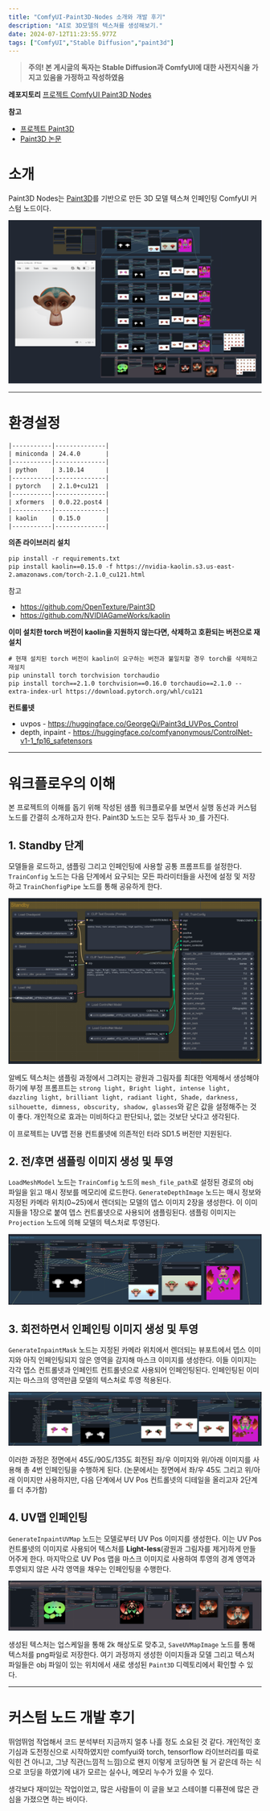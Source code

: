 ```yaml
---
title: "ComfyUI-Paint3D-Nodes 소개와 개발 후기"
description: "AI로 3D모델의 텍스쳐를 생성해보기."
date: 2024-07-12T11:23:55.977Z
tags: ["ComfyUI","Stable Diffusion","paint3d"]
---
```

> **주의! 본 게시글의 독자는 Stable Diffusion과 ComfyUI에 대한 사전지식을 가지고 있음을 가정하고 작성하였음**

**레포지토리**
[프로젝트 ComfyUI Paint3D Nodes](https://github.com/N3rd00d/ComfyUI-Paint3D-Nodes)

**참고**
- [프로젝트 Paint3D](https://github.com/OpenTexture/Paint3D)
- [Paint3D 논문](https://arxiv.org/pdf/2312.13913)

# 소개

Paint3D Nodes는 [Paint3D](https://arxiv.org/pdf/2312.13913)를 기반으로 만든 3D 모델 텍스쳐 인페인팅 ComfyUI 커스텀 노드이다.

![](/images/f32c26fa-da5f-4e6d-9d00-034ed643230d-image.png)

---

# 환경설정

```
|-----------|--------------|
| miniconda | 24.4.0       |
|-----------|--------------|
| python    | 3.10.14      |
|-----------|--------------|
| pytorch   | 2.1.0+cu121  |
|-----------|--------------|
| xformers  | 0.0.22.post4 |
|-----------|--------------|
| kaolin    | 0.15.0       |
|-----------|--------------|
```

**의존 라이브러리 설치**
```
pip install -r requirements.txt
pip install kaolin==0.15.0 -f https://nvidia-kaolin.s3.us-east-2.amazonaws.com/torch-2.1.0_cu121.html
```

참고
- https://github.com/OpenTexture/Paint3D
- https://github.com/NVIDIAGameWorks/kaolin

**이미 설치한 torch 버전이 kaolin을 지원하지 않는다면, 삭제하고 호환되는 버전으로 재설치** 
```
# 현재 설치된 torch 버전이 kaolin이 요구하는 버전과 불일치할 경우 torch를 삭제하고 재설치
pip uninstall torch torchvision torchaudio
pip install torch==2.1.0 torchvision==0.16.0 torchaudio==2.1.0 --extra-index-url https://download.pytorch.org/whl/cu121
```

**컨트롤넷**
- uvpos -  https://huggingface.co/GeorgeQi/Paint3d_UVPos_Control
- depth, inpaint - https://huggingface.co/comfyanonymous/ControlNet-v1-1_fp16_safetensors 

---

# 워크플로우의 이해

본 프로젝트의 이해를 돕기 위해 작성된 샘플 워크플로우를 보면서 실행 동선과 커스텀 노드를 간결히 소개하고자 한다. Paint3D 노드는 모두 접두사 `3D_`를 가진다.

## 1. Standby 단계

모델들을 로드하고, 샘플링 그리고 인페인팅에 사용할 공통 프롬프트를 설정한다. `TrainConfig` 노드는 다음 단계에서 요구되는 모든 파라미터들을 사전에 설정 및 저장하고 `TrainChonfigPipe` 노드를 통해 공유하게 한다.

![](/images/fe44f89b-5034-48cc-b464-3332cd099506-image.png)

알베도 텍스처는 샘플링 과정에서 그려지는 광원과 그림자를 최대한 억제해서 생성해야 하기에 부정 프롬프트는 `strong light, Bright light, intense light, dazzling light, brilliant light, radiant light, Shade, darkness, silhouette, dimness, obscurity, shadow, glasses`와 같은 값을 설정해주는 것이 좋다. 개인적으로 효과는 미비하다고 판단되나, 없는 것보단 낫다고 생각된다.

이 프로젝트는 UV맵 전용 컨트롤넷에 의존적인 터라 SD1.5 버전만 지원된다.

## 2. 전/후면 샘플링 이미지 생성 및 투영

`LoadMeshModel` 노드는 `TrainComfig` 노드의 `mesh_file_path`로 설정된 경로의 obj 파일을 읽고 매시 정보를 메모리에 로드한다. `GenerateDepthImage` 노드는 매시 정보와 지정된 카메라 위치(0~25)에서 렌더되는 모델의 뎁스 이미지 2장을 생성한다. 이 이미지들을 1장으로 붙여 뎁스 컨트롤넷으로 사용되어 샘플링된다. 샘플링 이미지는 `Projection` 노드에 의해 모델의 텍스처로 투영된다.

![](/images/dd1c2fa9-baa7-46d4-a1e6-764acd445341-image.png)

## 3. 회전하면서 인페인팅 이미지 생성 및 투영

`GenerateInpaintMask` 노드는 지정된 카메라 위치에서 렌더되는 뷰포트에서 뎁스 이미지와 아직 인페인팅되지 않은 영역을 감지해 마스크 이미지를 생성한다. 이들 이미지는 각각 뎁스 컨트롤넷과 인페인트 컨트롤넷으로 사용되어 인페인팅된다. 인페인팅된 이미지는 마스크의 영역만큼 모델의 텍스처로 투영 적용된다.

![](/images/186107c8-20b4-42cc-b763-32d67aedf08a-image.png)

이러한 과정은 정면에서 45도/90도/135도 회전된 좌/우 이미지와 위/아래 이미지를 사용해 총 4번 인페인팅을 수행하게 된다. (논문에서는 정면에서 좌/우 45도 그리고 위/아래 이미지만 사용하지만, 다음 단계에서 UV Pos 컨트롤넷의 디테일을 올리고자 2단계를 더 추가함)

## 4. UV맵 인페인팅

`GenerateInpaintUVMap` 노드는 모델로부터 UV Pos 이미지를 생성한다. 이는 UV Pos 컨트롤넷의 이미지로 사용되어 텍스처를 **Light-less**(광원과 그림자를 제거)하게 만들어주게 한다. 마지막으로 UV Pos 맵을 마스크 이미지로 사용하여 투영의 경계 영역과 투영되지 않은 사각 영역을 채우는 인페인팅을 수행한다.

![](/images/76efbb4e-9136-4b3b-aecc-4416bab0a88b-image.png)

생성된 텍스처는 업스케일을 통해 2k 해상도로 맞추고, `SaveUVMapImage` 노드를 통해 텍스처를 png파일로 저장한다. 여기 과정까지 생성한 이미지들과 모델 그리고 텍스처 파일들은 obj 파일이 있는 위치에서 새로 생성된 `Paint3D` 디렉토리에서 확인할 수 있다.

---

# 커스텀 노드 개발 후기

뛰엄뛰엄 작업해서 코드 분석부터 지금까지 얼추 나흘 정도 소요된 것 같다. 개인적인 호기심과 도전정신으로 시작하였지만 comfyui와 torch, tensorflow 라이브러리를 따로 익힌 건 아니고, 그냥 직관(느낌적 느낌)으로 왠지 이렇게 코딩하면 될 거 같은데 하는 식으로 코딩을 하였기에 내가 모르는 실수나, 메모리 누수가 있을 수 있다.

생각보다 재미있는 작업이었고, 많은 사람들이 이 글을 보고 스테이블 디퓨젼에 많은 관심을 가졌으면 하는 바이다.
